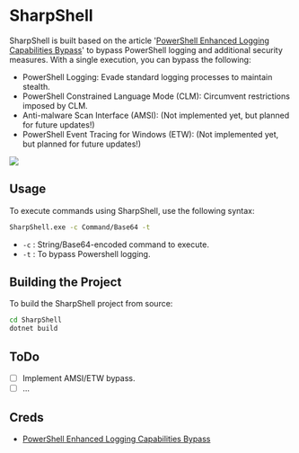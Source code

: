 # SharpShell
SharpShell is built based on the article '[PowerShell Enhanced Logging Capabilities Bypass](https://avantguard.io/en/blog/powershell-enhanced-logging-capabilities-bypass)' to bypass PowerShell logging and additional security measures. With a single execution, you can bypass the following:
- PowerShell Logging: Evade standard logging processes to maintain stealth.
- PowerShell Constrained Language Mode (CLM): Circumvent restrictions imposed by CLM.
- Anti-malware Scan Interface (AMSI): (Not implemented yet, but planned for future updates!)
- PowerShell Event Tracing for Windows (ETW): (Not implemented yet, but planned for future updates!)

![](https://github.com/0xAbdullah/SharpShell/raw/refs/heads/main/pic/21.10.2024_12.20.33_REC(1).gif)


## Usage

To execute commands using SharpShell, use the following syntax:

```bash
SharpShell.exe -c Command/Base64 -t
```

- `-c` : String/Base64-encoded command to execute.
- `-t` : To bypass Powershell logging.

## Building the Project

To build the SharpShell project from source:

```bash
cd SharpShell
dotnet build
```

## ToDo

- [ ] Implement AMSI/ETW bypass.
- [ ] ...

## Creds
- [PowerShell Enhanced Logging Capabilities Bypass](https://avantguard.io/en/blog/powershell-enhanced-logging-capabilities-bypass)
